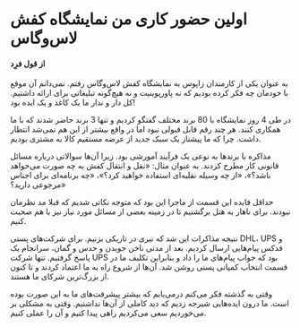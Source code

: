 # اولین حضور کاری من نمایشگاه کفش لاس‌وگاس
#### از قول فرِد

به عنوان یکی از کارمندان زاپوس به نمایشگاه کفش لاس‌وگاس رفتم. نمی‌دانم آن موقع با خودمان چه فکر کرده بودیم که نه پاورپوینیت و نه هیچ‌گونه تبلیغاتی برای ارائه داشتیم. کل دار و ندار ما یک کاغذ و یک ایده بود!

در طی 4 روز نمایشگاه با 80 برند مختلف گفتگو کردیم و تنها 3 برند حاضر شدند که با ما همکاری کنند. هر چند رقم قابل قبولی نبود اما در واقع بیشتر از این هم نمی‌شد انتظار داشت. چرا که ما پیشتاز یک سبک جدید از عرضه مستقیم کالا به مشتری بودیم.

مذاکره با برندها به نوعی یک فرآیند آمورشی بود. زیرا آن‌ها سوالاتی درباره مسائل قانونی کار مطرح کردند. به عنوان مثال: «نقل و انتقال کفش به چه صورت می‌خواهد باشد؟»، «از چه وسیله نقلیه‌ای استفاده خواهید کرد؟»، «چه برنامه‌ای برای اجناس مرجوعی دارید؟»

حداقل فایده این قسمت از ماجرا این بود که متوجه نکاتی شدیم که قبلا مد نظرمان نبودند. برای ناهار به هتل برگشتیم تا در زمینه بعضی از مسائل مورد نیاز نیز با هم صحبت کنیم.

نتیجه مذاکرات این شد که تیری در تاریکی بزنیم. برای شرکت‌های پستی DHL، UPS و فدکس پیام‌هایی ارسال کردیم. بعد از مدتی ناخن جویدن و حدس و گمان، سرانجام یک پاسخ گرفتیم. تنها شرکت UPS بود که جواب پیام‌های ما را داد و بنابراین تکلیف ما در قسمت انتخاب کمپانی پستی روشن شد. آن‌ها از شروع راه به ما اعتماد کردند و تا کنون از بزرگ‌ترین شرکای ما هستند.

وقتی به گذشته فکر می‌کنم درمی‌یابم که بیشتر پیشرفت‌های ما به این صورت بوده است. ما درون ایده‌هایی شیرجه زدیم که دید کاملی از آن‌ها نداشتیم. وقتی به مشکلی بر می‌خوردیم سعی می‌کردیم راهی پیدا کنیم و آن را عملی کنیم. 
